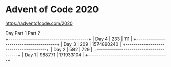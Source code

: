 # Advent of Code 2020

https://adventofcode.com/2020

  Day      Part 1          Part 2         
+---------------------------------------+
| Day 4  | 233           | 111          |
+---------------------------------------+
| Day 3  | 209           | 1574890240   |
+---------------------------------------+
| Day 2  | 582           | 729          |
+---------------------------------------+
| Day 1  | 988771        | 171933104    |
+---------------------------------------+
